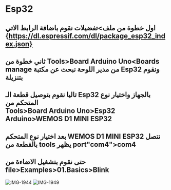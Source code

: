 # Esp32
اول خطوة من ملف>تفضيلات  نقوم باضافة الرابط الاتي {https://dl.espressif.com/dl/package_esp32_index.json} 
-
ثاني خطوة من
Tools>Board Arduino Uno<Boards manage
  من مدير اللوحة نبحث عن مكتبة Esp32 ونقوم بتنزيلة
-
 تاليا نقوم بتوصيل قطعة الـ Esp32 بالجهاز واختيار نوع المتحكم من                              
Tools>Board Arduino Uno>Esp32 Arduino>WEMOS D1 MINI ESP32
  -
بعد اختيار نوع المتحكم WEMOS D1 MINI ESP32 نتصل بالقطعة من tools يظهر port"com4">com4
-
حتى نقوم بتشغيل الاضاءة من file>Examples>01.Basics>Blink
-
![IMG-1944](https://user-images.githubusercontent.com/110161566/184354059-177adff5-fbfc-4261-a18e-c05d61d9ca8f.jpg)
![IMG-1949](https://user-images.githubusercontent.com/110161566/184354076-d7cf30f4-ec76-4a3c-bc2e-9d4def05f527.jpg)
